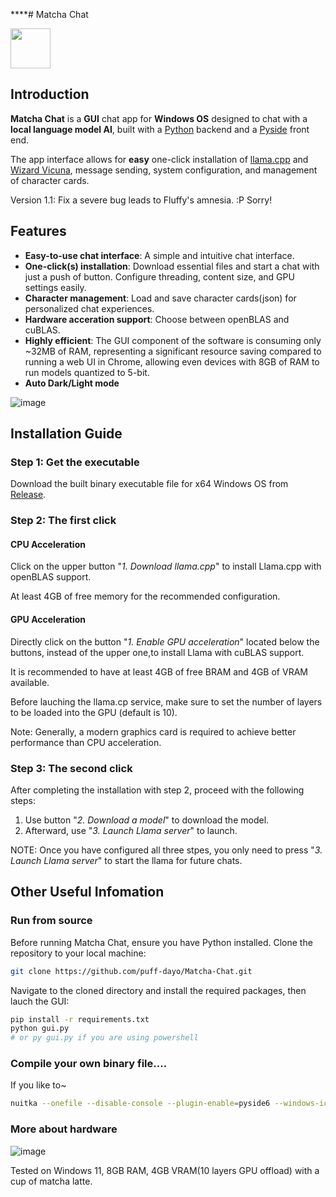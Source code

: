 ****# Matcha Chat

<img src="https://github.com/puff-dayo/matcha-chat/assets/84665734/5401d53a-2265-4038-a812-e9c2bd28afa4" width="64" />

## Introduction

**Matcha Chat** is a **GUI** chat app for **Windows OS** designed to chat with a **local language model AI**, built with a [Python](https://www.python.org/) backend and a [Pyside](https://pypi.org/project/PySide6/) front end.

The app interface allows for **easy** one-click installation of [llama.cpp](https://github.com/ggerganov/llama.cpp) and [Wizard Vicuna](https://huggingface.co/TheBloke/Wizard-Vicuna-7B-Uncensored-GGUF), message sending, system configuration, and management of character cards.

Version 1.1: Fix a severe bug leads to Fluffy's amnesia. :P Sorry!

## Features

- **Easy-to-use chat interface**: A simple and intuitive chat interface.
- **One-click(s) installation**: Download essential files and start a chat with just a push of  button. Configure threading, content size, and GPU settings easily.
- **Character management**: Load and save character cards(json) for personalized chat experiences. 
- **Hardware acceration support**: Choose between openBLAS and cuBLAS.
- **Highly efficient**: The GUI component of the software is consuming only ~32MB of RAM, representing a significant resource saving compared to running a web UI in Chrome, allowing even devices with 8GB of RAM to run models quantized to 5-bit.
- **Auto Dark/Light mode**

![image](https://github.com/puff-dayo/matcha-chat/assets/84665734/fd8d837a-1a18-4bef-9e51-43a753b570d5)

## Installation Guide

### Step 1: Get the executable

Download the built binary executable file for x64 Windows OS from [Release](https://github.com/puff-dayo/matcha-chat/releases/).

### Step 2: The first click

#### CPU Acceleration

Click on the upper button "*1. Download llama.cpp*" to install Llama.cpp with openBLAS support.

At least 4GB of free memory for the recommended configuration.

#### GPU Acceleration

Directly click on the button "*1. Enable GPU acceleration*" located below the buttons, instead of the upper one,to install Llama with cuBLAS support.

It is recommended to have at least 4GB of free BRAM and 4GB of VRAM available.

Before lauching the llama.cp service, make sure to set the number of layers to be loaded into the GPU (default is 10).

Note: Generally, a modern graphics card is required to achieve better performance than CPU acceleration.

### Step 3: The second click

After completing the installation with step 2, proceed with the following steps:



1. Use button "*2. Download a model*" to download the model.
2. Afterward, use "*3. Launch Llama server*" to launch.



NOTE: Once you have configured all three stpes, you only need to press "*3. Launch Llama server*" to start the llama for future chats.



## Other Useful Infomation

### Run from source

Before running Matcha Chat, ensure you have Python installed. Clone the repository to your local machine:

```bash
git clone https://github.com/puff-dayo/Matcha-Chat.git
```

Navigate to the cloned directory and install the required packages, then lauch the GUI:

```bash
pip install -r requirements.txt
python gui.py
# or py gui.py if you are using powershell
```

### Compile your own binary file....

If you like to~

```bash
nuitka --onefile --disable-console --plugin-enable=pyside6 --windows-icon-from-ico=PATH-TO-ICON gui.py
```

### More about hardware

![image](https://github.com/puff-dayo/matcha-chat/assets/84665734/bd63b362-0522-4128-a690-cb80fffef3e4)

Tested on Windows 11, 8GB RAM, 4GB VRAM(10 layers GPU offload) with a cup of matcha latte.
